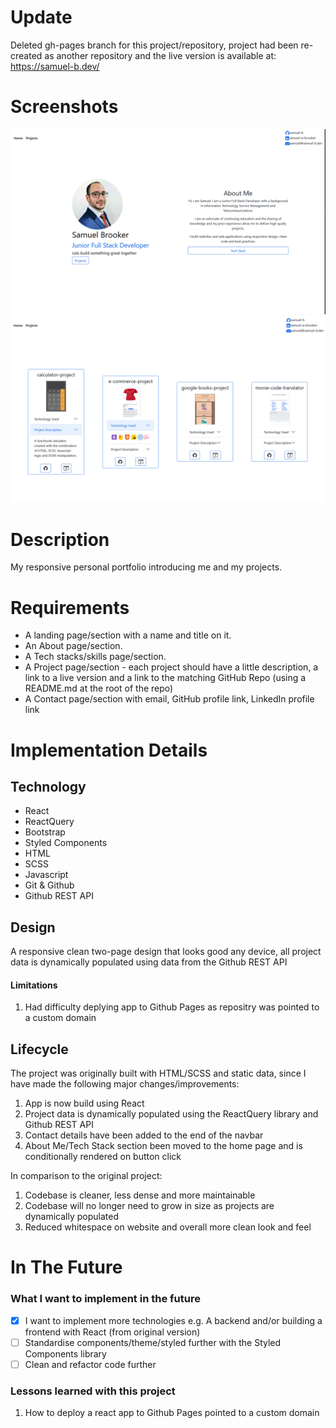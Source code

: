 # Update
Deleted gh-pages branch for this project/repository, project had been re-created as another repository and the live version is available at: https://samuel-b.dev/

# Screenshots
![Desktop Home](app/src/assets/images/Home.png)
![Desktop Projects](app/src/assets/images/Projects.png)

# Description
My responsive personal portfolio introducing me and my projects.

# Requirements

-   A landing page/section with a name and title on it.
-   An About page/section.
-   A Tech stacks/skills page/section.
-   A Project page/section - each project should have a little description,
    a link to a live version and a link to the matching GitHub Repo (using a README.md at the root of the repo)
-   A Contact page/section with email, GitHub profile link, LinkedIn profile link

# Implementation Details

## Technology

- React
- ReactQuery
- Bootstrap
- Styled Components
- HTML
- SCSS
- Javascript
- Git & Github
- Github REST API

## Design
A responsive clean two-page design that looks good any device, all project data is dynamically populated using data from the Github REST API

#### Limitations

1. Had difficulty deplying app to Github Pages as repositry was pointed to a custom domain

## Lifecycle

The project was originally built with HTML/SCSS and static data, since I have made the following major changes/improvements:
1. App is now build using React
2. Project data is dynamically populated using the ReactQuery library and Github REST API 
3. Contact details have been added to the end of the navbar
4. About Me/Tech Stack section been moved to the home page and is conditionally rendered on button click

In comparison to the original project:
1. Codebase is cleaner, less dense and more maintainable
2. Codebase will no longer need to grow in size as projects are dynamically populated
3. Reduced whitespace on website and overall more clean look and feel
# In The Future

### What I want to implement in the future

-  [x]  I want to implement more technologies e.g. A backend and/or building a frontend with React (from original version)
- [ ] Standardise components/theme/styled further with the Styled Components library
- [ ] Clean and refactor code further

### Lessons learned with this project

1. How to deploy a react app to Github Pages pointed to a custom domain
